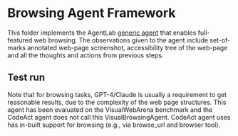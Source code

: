 # Browsing Agent Framework

This folder implements the AgentLab [generic agent](https://github.com/ServiceNow/AgentLab/tree/main/src/agentlab/agents/generic_agent) that enables full-featured web browsing. The observations given to the agent include set-of-marks annotated web-page screenshot, accessibility tree of the web-page and all the thoughts and actions from previous steps.

## Test run

Note that for browsing tasks, GPT-4/Claude is usually a requirement to get reasonable results, due to the complexity of the web page structures. This agent has been evaluated on the VisualWebArena benchmark and the CodeAct agent does not call this VisualBrowsingAgent. CodeAct agent uses has in-built support for browsing (e.g., via browse_url and browser tool).
